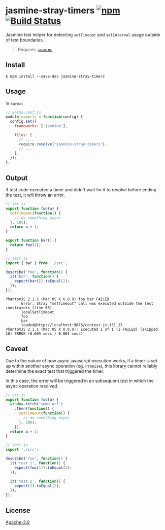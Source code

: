 # jasmine-stray-timers [![npm](https://img.shields.io/npm/v/jasmine-stray-timers.svg)](https://www.npmjs.com/package/jasmine-stray-timers) [![Build Status](https://travis-ci.org/behance/jasmine-stray-timers.svg?branch=master)](https://travis-ci.org/behance/jasmine-stray-timers)

Jasmine test helper for detecting `setTimeout` and `setInterval` usage outside of test boundaries.

> Requires [`jasmine`](https://github.com/jasmine/jasmine).

## Install

```
$ npm install --save-dev jasmine-stray-timers
```

## Usage

In `karma`:

```javascript
// karma.conf.js
module.exports = function(config) {
  config.set({
    frameworks: ['jasmine'],

    files: [
      // ...,
      require.resolve('jasmine-stray-timers'),
      // ...
    ],
  });
};
```

## Output

If test code executed a timer and didn't wait for it to resolve before ending the test, it will throw an error.

```javascript
// src.js
export function foo(a) {
  setTimeout(function() {
    // do something async
  }, 100);
  return a + 1;
}

export function bar() {
  return foo(1);
}
```

```javascript
// test.js
import { bar } from './src';

describe('foo', function() {
  it('bar', function() {
    expect(bar()).toEqual(2);
  });
});
```

```text
PhantomJS 2.1.1 (Mac OS X 0.0.0) foo bar FAILED
       Error: Stray "setTimeout" call was executed outside the test constraints (line 68)
       localSetTimeout
       foo
       bar
       loaded@http://localhost:9876/context.js:151:17
PhantomJS 2.1.1 (Mac OS X 0.0.0): Executed 1 of 1 (1 FAILED) (skipped 10) ERROR (0.005 secs / 0.001 secs)
```

## Caveat

Due to the nature of how async javascript execution works, if a timer is set up within another async operation (eg. `Promise`), this library
cannot reliably determine the exact test that triggered the timer.

In this case, the error will be triggered in an subsequent test in which the async operation resolved.

```javascript
// src.js
export function foo(a) {
  window.fetch('some url')
    .then(function() {
      setTimeout(function() {
        // do something async
      }, 100);
    });
  return a + 1;
}
```

```javascript
// test.js
import './src';

describe('foo', function() {
  it('test 1', function() {
    expect(foo(1)).toEqual(2);
  });

  it('test 2', function() {
    expect(2).toEqual(2);
  });
});
```

## License

[Apache-2.0](/LICENSE)
